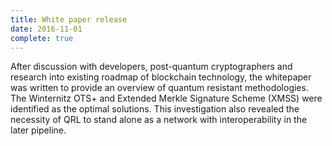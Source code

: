 ```yaml
---
title: White paper release
date: 2016-11-01
complete: true
---
```


After discussion with developers, post-quantum cryptographers and research into existing roadmap of blockchain technology, the whitepaper was written to provide an overview of quantum resistant methodologies. The Winternitz OTS+ and Extended Merkle Signature Scheme (XMSS) were identified as the optimal solutions. This investigation also revealed the necessity of QRL to stand alone as a network with interoperability in the later pipeline.

